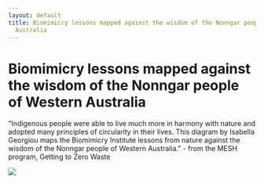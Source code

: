 ```yaml
---
layout: default
title: Biomimicry lessons mapped against the wisdom of the Nonngar people of Western
  Australia
---
```

# Biomimicry lessons mapped against the wisdom of the Nonngar people of Western Australia


"Indigenous people were able to live much more in harmony with nature and adopted many principles of circularity in their lives. This diagram by Isabella Georgiou maps the Biomimicry Institute lessons from nature against the wisdom of the Nonngar people of Western Australia." - from the MESH program, Getting to Zero Waste

![](media/Indigenousbiomimicry.png)